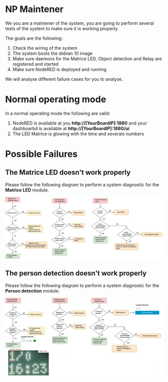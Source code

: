 # NP Maintener

We you are a maintener of the system, you are going to perform several tests of the system to make sure it is working properly.

The goals are the following:

1. Check the wiring of the system
2. The system boots the debian 10 image
3. Make sure daemons for the Matrice LED, Object detection and Relay are registered and started
4. Make sure NodeRED is deployed and running

We will analyse different failure cases for you to analyse.

# Normal operating mode

In a normal operating mode the following are valid:

1. NodeRED is available at you **http://[YourBoardIP]:1880** and your dashboarbd is available at **http://[YourBoardIP]:1880/ui**
2. The LED Matrice is glowing with the time and severals numbers

# Possible Failures

## The Matrice LED doesn't work properly

Please follow the following diagram to perform a system diagnostic for the **Matrice LED** module.

![Diagnostic TCD](Diagnostic_Matrice_LED.jpg)

## The person detection doesn't work properly

Please follow the following diagram to perform a system diagnostic for the **Person detection** module.

![Diagnostic FC](Diagnostic_Person_D.jpg)
